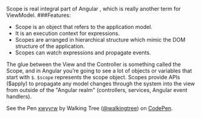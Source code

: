 Scope is  real integral part of Angular , which is really another term for  ViewModel.
###Features:
* Scope is an object that refers to the application model. 
* It is an execution context for expressions. 
* Scopes are arranged in hierarchical structure which mimic the DOM structure of the application.
* Scopes can watch expressions and propagate events.

The glue between the View and the Controller is something called the Scope, and in Angular you’re going to see a lot of objects or variables that start with `$`. `$scope` represents the scope object.
Scopes provide APIs ($apply) to propagate any model changes through the system into the view from outside of the "Angular realm" (controllers, services, Angular event handlers).
	
<p data-height="268" data-theme-id="0" data-slug-hash="xwyyrw" data-default-tab="result" data-user="walkingtree" class='codepen'>See the Pen <a href='http://codepen.io/walkingtree/pen/xwyyrw/'>xwyyrw</a> by Walking Tree (<a href='http://codepen.io/walkingtree'>@walkingtree</a>) on <a href='http://codepen.io'>CodePen</a>.</p>
<script async src="//assets.codepen.io/assets/embed/ei.js"></script>
